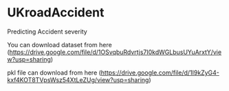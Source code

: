 # UKroadAccident
Predicting Accident severity




You can download dataset from here (https://drive.google.com/file/d/1OSvqbuRdvrtjs7I0kdWGLbusUYuArxtY/view?usp=sharing)



pkl file can download from here (https://drive.google.com/file/d/1I9kZyG4-kxf4KOT8TVpsWsz54XtLeZUg/view?usp=sharing)
